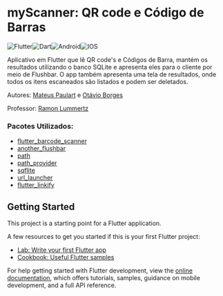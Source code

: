 # myScanner: QR code e Código de Barras
![Flutter](https://img.shields.io/badge/Flutter-%2302569B.svg?style=for-the-badge&logo=Flutter&logoColor=white)![Dart](https://img.shields.io/badge/dart-%230175C2.svg?style=for-the-badge&logo=dart&logoColor=white)![Android](https://img.shields.io/badge/Android-3DDC84?style=for-the-badge&logo=android&logoColor=white)![IOS](https://img.shields.io/badge/iOS-000000?style=for-the-badge&logo=ios&logoColor=white)
>
Aplicativo em Flutter que lê QR code's e Códigos de Barra, mantém os resultados utilizando o banco SQLite e apresenta eles para o cliente por meio de Flushbar. O app também apresenta uma tela de resultados, onde todos os itens escaneados são listados e podem ser deletados.
>
Autores: [Mateus Paulart](https://github.com/Mateusp23) e [Otávio Borges](https://www.linkedin.com/in/otavioborgsm/)
>
Professor: [Ramon Lummertz](https://github.com/ramonsl)
### Pacotes Utilizados:
* [flutter_barcode_scanner](https://pub.dev/packages/flutter_barcode_scanner)
* [another_flushbar](https://pub.dev/packages/another_flushbar)
* [path](https://pub.dev/packages/path)
* [path_provider](https://pub.dev/packages/path_provider)
* [sqflite](https://pub.dev/packages/sqflite)
* [url_launcher](https://pub.dev/packages/url_launcher)
* [flutter_linkify](https://pub.dev/packages/flutter_linkify)

## Getting Started

This project is a starting point for a Flutter application.

A few resources to get you started if this is your first Flutter project:

- [Lab: Write your first Flutter app](https://docs.flutter.dev/get-started/codelab)
- [Cookbook: Useful Flutter samples](https://docs.flutter.dev/cookbook)

For help getting started with Flutter development, view the
[online documentation](https://docs.flutter.dev/), which offers tutorials,
samples, guidance on mobile development, and a full API reference.

